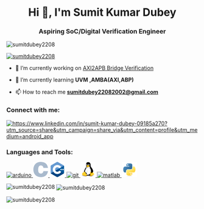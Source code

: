 <h1 align="center">Hi 👋, I'm Sumit Kumar Dubey</h1>
<h3 align="center">Aspiring SoC/Digital Verification Engineer</h3>

<p align="left"> <img src="https://komarev.com/ghpvc/?username=sumitdubey2208&label=Profile%20views&color=0e75b6&style=flat" alt="sumitdubey2208" /> </p>

<p align="left"> <a href="https://github.com/ryo-ma/github-profile-trophy"><img src="https://github-profile-trophy.vercel.app/?username=sumitdubey2208" alt="sumitdubey2208" /></a> </p>

- 🔭 I’m currently working on [AXI2APB Bridge Verification](https://github.com/SumitDubey2208/AXI2APB-Bridge.git)

- 🌱 I’m currently learning **UVM ,AMBA(AXI,ABP)**

- 📫 How to reach me **sumitdubey22082002@gmail.com**

<h3 align="left">Connect with me:</h3>
<p align="left">
<a href="https://linkedin.com/in/https://www.linkedin.com/in/sumit-kumar-dubey-09185a270?utm_source=share&utm_campaign=share_via&utm_content=profile&utm_medium=android_app" target="blank"><img align="center" src="https://raw.githubusercontent.com/rahuldkjain/github-profile-readme-generator/master/src/images/icons/Social/linked-in-alt.svg" alt="https://www.linkedin.com/in/sumit-kumar-dubey-09185a270?utm_source=share&utm_campaign=share_via&utm_content=profile&utm_medium=android_app" height="30" width="40" /></a>
</p>

<h3 align="left">Languages and Tools:</h3>
<p align="left"> <a href="https://www.arduino.cc/" target="_blank" rel="noreferrer"> <img src="https://cdn.worldvectorlogo.com/logos/arduino-1.svg" alt="arduino" width="40" height="40"/> </a> <a href="https://www.cprogramming.com/" target="_blank" rel="noreferrer"> <img src="https://raw.githubusercontent.com/devicons/devicon/master/icons/c/c-original.svg" alt="c" width="40" height="40"/> </a> <a href="https://www.w3schools.com/cpp/" target="_blank" rel="noreferrer"> <img src="https://raw.githubusercontent.com/devicons/devicon/master/icons/cplusplus/cplusplus-original.svg" alt="cplusplus" width="40" height="40"/> </a> <a href="https://git-scm.com/" target="_blank" rel="noreferrer"> <img src="https://www.vectorlogo.zone/logos/git-scm/git-scm-icon.svg" alt="git" width="40" height="40"/> </a> <a href="https://www.linux.org/" target="_blank" rel="noreferrer"> <img src="https://raw.githubusercontent.com/devicons/devicon/master/icons/linux/linux-original.svg" alt="linux" width="40" height="40"/> </a> <a href="https://www.mathworks.com/" target="_blank" rel="noreferrer"> <img src="https://upload.wikimedia.org/wikipedia/commons/2/21/Matlab_Logo.png" alt="matlab" width="40" height="40"/> </a> <a href="https://www.python.org" target="_blank" rel="noreferrer"> <img src="https://raw.githubusercontent.com/devicons/devicon/master/icons/python/python-original.svg" alt="python" width="40" height="40"/> </a> </p>

<p><img align="left" src="https://github-readme-stats.vercel.app/api/top-langs?username=sumitdubey2208&show_icons=true&locale=en&layout=compact" alt="sumitdubey2208" /></p>

<p>&nbsp;<img align="center" src="https://github-readme-stats.vercel.app/api?username=sumitdubey2208&show_icons=true&locale=en" alt="sumitdubey2208" /></p>

<p><img align="center" src="https://github-readme-streak-stats.herokuapp.com/?user=sumitdubey2208&" alt="sumitdubey2208" /></p>
